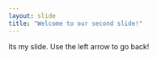 ```yaml
---
layout: slide
title: "Welcome to our second slide!"
---
```

Its my slide.
Use the left arrow to go back!
